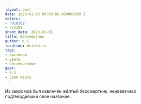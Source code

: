```yaml
---
layout: post
date: 2023-01-03 00:00:00.000000000 Z
colors:
- '010102'
- a75101
shoot_date: 2023-01-01
title: Бессмертник
author: К.С.
location: dxfoto.ru
tags:
- растения
- цветы
- бессмертники
gear:
- E-3
- 35mm macro
---
```

Из закромов был извлечён жёлтый бессмертник, ненавязчиво подтвердивший своё название.

